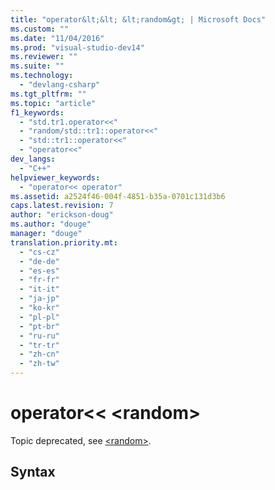 ```yaml
---
title: "operator&lt;&lt; &lt;random&gt; | Microsoft Docs"
ms.custom: ""
ms.date: "11/04/2016"
ms.prod: "visual-studio-dev14"
ms.reviewer: ""
ms.suite: ""
ms.technology: 
  - "devlang-csharp"
ms.tgt_pltfrm: ""
ms.topic: "article"
f1_keywords: 
  - "std.tr1.operator<<"
  - "random/std::tr1::operator<<"
  - "std::tr1::operator<<"
  - "operator<<"
dev_langs: 
  - "C++"
helpviewer_keywords: 
  - "operator<< operator"
ms.assetid: a2524f46-004f-4851-b35a-0701c131d3b6
caps.latest.revision: 7
author: "erickson-doug"
ms.author: "douge"
manager: "douge"
translation.priority.mt: 
  - "cs-cz"
  - "de-de"
  - "es-es"
  - "fr-fr"
  - "it-it"
  - "ja-jp"
  - "ko-kr"
  - "pl-pl"
  - "pt-br"
  - "ru-ru"
  - "tr-tr"
  - "zh-cn"
  - "zh-tw"
---
```

# operator&lt;&lt; &lt;random&gt;
Topic deprecated, see [\<random>](http://msdn.microsoft.com/en-us/Library/60afc25c-b162-4811-97c1-1b65398d4c57).  
  
## Syntax